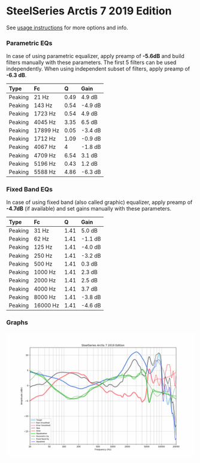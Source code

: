 # SteelSeries Arctis 7 2019 Edition
See [usage instructions](https://github.com/jaakkopasanen/AutoEq#usage) for more options and info.

### Parametric EQs
In case of using parametric equalizer, apply preamp of **-5.6dB** and build filters manually
with these parameters. The first 5 filters can be used independently.
When using independent subset of filters, apply preamp of **-6.3 dB**.

| Type    | Fc       |    Q | Gain    |
|:--------|:---------|:-----|:--------|
| Peaking | 21 Hz    | 0.49 | 4.9 dB  |
| Peaking | 143 Hz   | 0.54 | -4.9 dB |
| Peaking | 1723 Hz  | 0.54 | 4.9 dB  |
| Peaking | 4045 Hz  | 3.35 | 6.5 dB  |
| Peaking | 17899 Hz | 0.05 | -3.4 dB |
| Peaking | 1712 Hz  | 1.09 | -0.9 dB |
| Peaking | 4067 Hz  | 4    | -1.8 dB |
| Peaking | 4709 Hz  | 6.54 | 3.1 dB  |
| Peaking | 5196 Hz  | 0.43 | 1.2 dB  |
| Peaking | 5588 Hz  | 4.86 | -6.3 dB |

### Fixed Band EQs
In case of using fixed band (also called graphic) equalizer, apply preamp of **-4.7dB**
(if available) and set gains manually with these parameters.

| Type    | Fc       |    Q | Gain    |
|:--------|:---------|:-----|:--------|
| Peaking | 31 Hz    | 1.41 | 5.0 dB  |
| Peaking | 62 Hz    | 1.41 | -1.1 dB |
| Peaking | 125 Hz   | 1.41 | -4.0 dB |
| Peaking | 250 Hz   | 1.41 | -3.2 dB |
| Peaking | 500 Hz   | 1.41 | 0.3 dB  |
| Peaking | 1000 Hz  | 1.41 | 2.3 dB  |
| Peaking | 2000 Hz  | 1.41 | 2.5 dB  |
| Peaking | 4000 Hz  | 1.41 | 3.7 dB  |
| Peaking | 8000 Hz  | 1.41 | -3.8 dB |
| Peaking | 16000 Hz | 1.41 | -4.6 dB |

### Graphs
![](./SteelSeries%20Arctis%207%202019%20Edition.png)